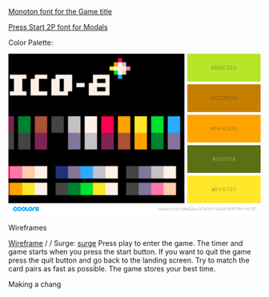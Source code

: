 [Monoton font for the Game title](https://fonts.google.com/?selection.family=Monoton|Press+Start+2P&query=monoto)


[Press Start 2P font for Modals](https://fonts.google.com/?selection.family=Monoton|Press+Start+2P&query=Press+Start+2P)


Color Palette:

![Retro Game Colors](./FontsAndColorsAndImages/RetroGameColors.png)


Wireframes

[Wireframe](https://xd.adobe.com/spec/bc088e49-fb06-4138-4ba9-1bd8b6595d4a-ca39/)
/
/
Surge:
[surge](letsPlayMemory.surge.sh)
Press play to enter the game.  The timer and game starts when you press the start button.  If you want to quit the game press the quit button and go back to the landing screen. Try to match the card pairs as fast as possible.
The game stores your best time.

Making a chang